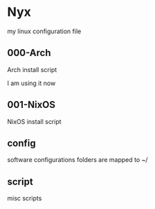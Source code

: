 # Nyx

my linux configuration file

## 000-Arch
Arch install script

I am using it now

## 001-NixOS

NixOS install script

## config

software configurations
folders are mapped to ~/

## script

misc scripts
